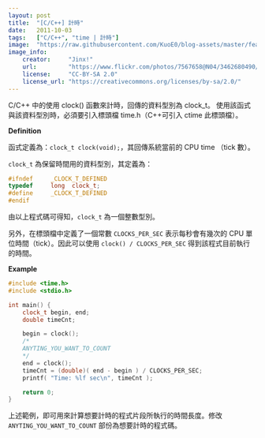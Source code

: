 ```yaml
---
layout: post
title:  "[C/C++] 計時"
date:   2011-10-03
tags:   ["C/C++", "time | 計時"]
image:  "https://raw.githubusercontent.com/KuoE0/blog-assets/master/feature-photos/2011-10-03-c-cplusplus-timing.jpg"
image_info:
    creator:     "Jinx!"
    url:         "https://www.flickr.com/photos/7567658@N04/3462680490/"
    license:     "CC-BY-SA 2.0"
    license_url: "https://creativecommons.org/licenses/by-sa/2.0/"
---
```


C/C++ 中的使用 clock() 函數來計時，回傳的資料型別為 clock_t。
使用該函式與該資料型別時，必須要引入標頭檔 time.h（C++可引入 ctime 此標頭檔）。

**Definition**

函式定義為：`clock_t clock(void);`，其回傳系統當前的 CPU time （tick 數）。

`clock_t` 為保留時間用的資料型別，其定義為：

```c++
#ifndef     _CLOCK_T_DEFINED
typedef     long  clock_t;
#define     _CLOCK_T_DEFINED
#endif
```

由以上程式碼可得知，`clock_t` 為一個整數型別。

另外，在標頭檔中定義了一個常數 `CLOCKS_PER_SEC` 表示每秒會有幾次的 CPU 單位時間（tick）。因此可以使用 `clock() / CLOCKS_PER_SEC` 得到該程式目前執行的時間。

**Example**

```c++
#include <time.h>
#include <stdio.h>

int main() {
    clock_t begin, end;
    double timeCnt;

    begin = clock();
    /*
    ANYTING_YOU_WANT_TO_COUNT
    */
    end = clock();
    timeCnt = (double)( end - begin ) / CLOCKS_PER_SEC;
    printf( "Time: %lf sec\n", timeCnt );

    return 0;
}
```

上述範例，即可用來計算想要計時的程式片段所執行的時間長度。修改 `ANYTING_YOU_WANT_TO_COUNT` 部份為想要計時的程式碼。
